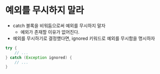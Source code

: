 # 예외를 무시하지 말라
- catch 블록을 비워둠으로써 예외를 무시하지 말자
  - 예외가 존재할 이유가 없어진다.
- 예외를 무시하기로 결정헀다면, ignored 키워드로 예외를 무시함을 명시하자 

```java
try {
    // ...
} catch (Exception ignored) {
    // ...    
}
```